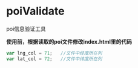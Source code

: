 poiValidate
===============

poi信息验证工具

**使用前，根据读取的poi文件修改index.html里的代码**

```javascript
var lng_col = 71;   //文件中经度所在列
var lat_col = 72;   //文件中纬度所在列
```
